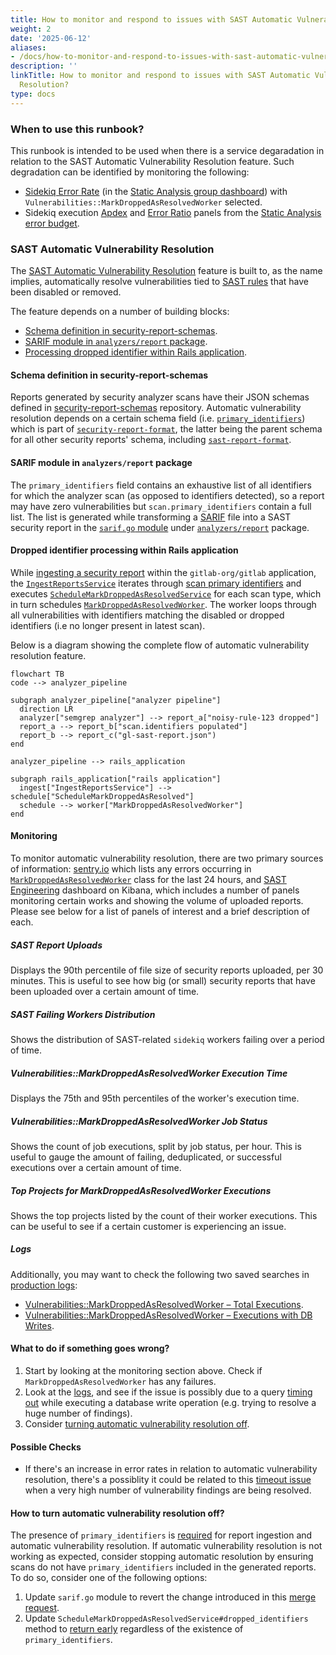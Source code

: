 ```yaml
---
title: How to monitor and respond to issues with SAST Automatic Vulnerability Resolution?
weight: 2
date: '2025-06-12'
aliases:
- /docs/how-to-monitor-and-respond-to-issues-with-sast-automatic-vulnerability-resolution_1_1/
description: ''
linkTitle: How to monitor and respond to issues with SAST Automatic Vulnerability
  Resolution?
type: docs
---
```


### When to use this runbook?

This runbook is intended to be used when there is a service degaradation in relation to the SAST Automatic Vulnerability Resolution feature. Such degradation can be identified by monitoring the following:

* [Sidekiq Error Rate](https://dashboards.gitlab.net/goto/st2S69zIg?orgId=1) (in the [Static Analysis group dashboard](https://dashboards.gitlab.net/d/stage-groups-static_analysis/stage-groups-static-analysis-group-dashboard?orgId=1)) with `Vulnerabilities::MarkDroppedAsResolvedWorker` selected.
* Sidekiq execution [Apdex](https://dashboards.gitlab.net/goto/MlCAe9kIg?orgId=1) and [Error Ratio](https://dashboards.gitlab.net/goto/6VQT6rzIR?orgId=1) panels from the [Static Analysis error budget](https://dashboards.gitlab.net/d/stage-groups-detail-static_analysis/stage-groups-static-analysis-group-error-budget-detail?orgId=1).

### SAST Automatic Vulnerability Resolution

The [SAST Automatic Vulnerability Resolution](https://docs.gitlab.com/ee/user/application_security/sast/#automatic-vulnerability-resolution) feature is built to, as the name implies, automatically resolve vulnerabilities tied to [SAST rules](https://gitlab.com/gitlab-org/security-products/sast-rules) that have been disabled or removed.

The feature depends on a number of building blocks:

* [Schema definition in security-report-schemas](#schema-definition-in-security-report-schemas).
* [SARIF module in `analyzers/report` package](#sarif-module-in-analyzersreport-package).
* [Processing dropped identifier within Rails application](#dropped-identifier-processing-within-rails-application).

#### Schema definition in security-report-schemas

Reports generated by security analyzer scans have their JSON schemas defined in [security-report-schemas](https://gitlab.com/gitlab-org/security-products/security-report-schemas) repository. Automatic vulnerability resolution depends on a certain schema field (i.e. [`primary_identifiers`](https://gitlab.com/gitlab-org/security-products/security-report-schemas/-/blob/3b3b76e83722a97181f52f473a80f2f5713591e6/src/security-report-format.json#L134-140)) which is part of [`security-report-format`](https://gitlab.com/gitlab-org/security-products/security-report-schemas/-/blob/master/src/security-report-format.json?ref_type=heads), the latter being the parent schema for all other security reports' schema, including [`sast-report-format`](https://gitlab.com/gitlab-org/security-products/security-report-schemas/-/blob/master/src/sast-report-format.json?ref_type=heads).

#### SARIF module in `analyzers/report` package

The `primary_identifiers` field contains an exhaustive list of all identifiers for which the analyzer scan (as opposed to identifiers detected), so a report may have zero vulnerabilities but `scan.primary_identifiers` contain a full list. The list is generated while transforming a [SARIF](https://sarifweb.azurewebsites.net/) file into a SAST security report in the [`sarif.go` module](https://gitlab.com/gitlab-org/security-products/analyzers/report/-/blob/ab86ee260f289d204e705ff1ed39c8c6f334b8d5/sarif.go#L170) under [`analyzers/report`](https://gitlab.com/gitlab-org/security-products/analyzers/report) package.

#### Dropped identifier processing within Rails application

While [ingesting a security report](https://docs.gitlab.com/ee/development/sec/security_report_ingestion_overview.html) within the `gitlab-org/gitlab` application, the [`IngestReportsService`](https://gitlab.com/gitlab-org/gitlab/-/blob/master/ee/app/services/security/ingestion/ingest_reports_service.rb) iterates through [scan primary identifiers](https://docs.gitlab.com/ee/development/integrations/secure.html#scan-primary-identifiers) and executes [`ScheduleMarkDroppedAsResolvedService`](https://gitlab.com/gitlab-org/gitlab/-/blob/master/ee/app/services/security/ingestion/schedule_mark_dropped_as_resolved_service.rb) for each scan type, which in turn schedules [`MarkDroppedAsResolvedWorker`](https://gitlab.com/gitlab-org/gitlab/-/blob/master/ee/app/workers/vulnerabilities/mark_dropped_as_resolved_worker.rb). The worker loops through all vulnerabilities with identifiers matching the disabled or dropped identifiers (i.e no longer present in latest scan).

Below is a diagram showing the complete flow of automatic vulnerability resolution feature.

```mermaid
flowchart TB
code --> analyzer_pipeline

subgraph analyzer_pipeline["analyzer pipeline"]
  direction LR
  analyzer["semgrep analyzer"] --> report_a["noisy-rule-123 dropped"]
  report_a --> report_b["scan.identifiers populated"]
  report_b --> report_c("gl-sast-report.json")
end

analyzer_pipeline --> rails_application

subgraph rails_application["rails application"]
  ingest["IngestReportsService"] --> schedule["ScheduleMarkDroppedAsResolved"]
  schedule --> worker["MarkDroppedAsResolvedWorker"]
end
```

#### Monitoring

To monitor automatic vulnerability resolution, there are two primary sources of information: [sentry.io](https://new-sentry.gitlab.net/organizations/gitlab/issues/?project=3&query=is%3Aunresolved+MarkDroppedAsResolvedWorker&referrer=issue-list&statsPeriod=24h) which lists any errors occurring in [`MarkDroppedAsResolvedWorker`](https://gitlab.com/gitlab-org/gitlab/-/blob/master/ee/app/workers/vulnerabilities/mark_dropped_as_resolved_worker.rb) class for the last 24 hours, and [SAST Engineering](https://log.gprd.gitlab.net/app/dashboards#/view/1eebd010-9a73-11ec-9dd2-93d354bef8e7) dashboard on Kibana, which includes a number of panels monitoring certain works and showing the volume of uploaded reports. Please see below for a list of panels of interest and a brief description of each.

##### SAST Report Uploads

Displays the 90th percentile of file size of security reports uploaded, per 30 minutes. This is useful to see how big (or small) security reports that have been uploaded over a certain amount of time.

##### SAST Failing Workers Distribution

Shows the distribution of SAST-related `sidekiq` workers failing over a period of time.

##### Vulnerabilities::MarkDroppedAsResolvedWorker Execution Time

Displays the 75th and 95th percentiles of the worker's execution time.

##### Vulnerabilities::MarkDroppedAsResolvedWorker Job Status

Shows the count of job executions, split by job status, per hour. This is useful to gauge the amount of failing, deduplicated, or successful executions over a certain amount of time.

##### Top Projects for MarkDroppedAsResolvedWorker Executions

Shows the top projects listed by the count of their worker executions. This can be useful to see if a certain customer is experiencing an issue.

##### Logs

Additionally, you may want to check the following two saved searches in [production logs](https://gitlab.com/gitlab-com/runbooks/-/blob/master/docs/logging/README.md#production-gitlabcom):

* [Vulnerabilities::MarkDroppedAsResolvedWorker – Total Executions](https://log.gprd.gitlab.net/app/discover#/view/90af2000-3561-11ee-bd28-d5868e2560c1).
* [Vulnerabilities::MarkDroppedAsResolvedWorker – Executions with DB Writes](https://log.gprd.gitlab.net/app/discover#/view/8f08a680-3562-11ee-bfa6-bb3e7da18467).

#### What to do if something goes wrong?

1. Start by looking at the monitoring section above. Check if `MarkDroppedAsResolvedWorker` has any failures.
1. Look at the [logs](#logs), and see if the issue is possibly due to a query [timing out](#possible-checks) while executing a database write operation (e.g. trying to resolve a huge number of findings).
1. Consider [turning automatic vulnerability resolution off](#how-to-turn-automatic-vulnerability-resolution-off).

#### Possible Checks

* If there's an increase in error rates in relation to automatic vulnerability resolution, there's a possiblity it could be related to this [timeout issue](https://gitlab.com/gitlab-org/gitlab/-/issues/417046) when a very high number of vulnerability findings are being resolved.

#### How to turn automatic vulnerability resolution off?

The presence of `primary_identifiers` is [required](https://gitlab.com/gitlab-org/gitlab/-/blob/9d85d9449da19a26d073c5eab49e7b9f128e4650/ee/app/services/security/ingestion/schedule_mark_dropped_as_resolved_service.rb#L43) for report ingestion and automatic vulnerability resolution. If automatic vulnerability resolution is not working as expected, consider stopping automatic resolution by ensuring scans do not have `primary_identifiers` included in the generated reports. To do so, consider one of the following options:

1. Update `sarif.go` module to revert the change introduced in this [merge request](https://gitlab.com/gitlab-org/security-products/analyzers/report/-/merge_requests/39).
2. Update `ScheduleMarkDroppedAsResolvedService#dropped_identifiers` method to [return early](https://gitlab.com/gitlab-org/gitlab/-/blob/9d85d9449da19a26d073c5eab49e7b9f128e4650/ee/app/services/security/ingestion/schedule_mark_dropped_as_resolved_service.rb#L43) regardless of the existence of `primary_identifiers`.
